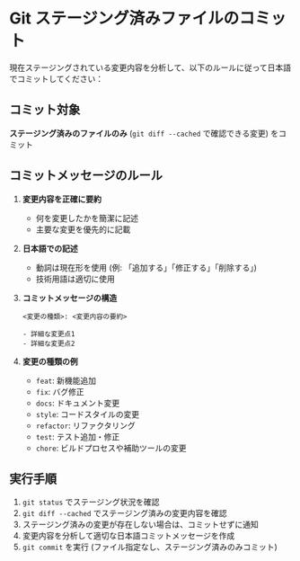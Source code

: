 # Git ステージング済みファイルのコミット

現在ステージングされている変更内容を分析して、以下のルールに従って日本語でコミットしてください：

## コミット対象

**ステージング済みのファイルのみ** (`git diff --cached` で確認できる変更) をコミット

## コミットメッセージのルール

1. **変更内容を正確に要約**
   - 何を変更したかを簡潔に記述
   - 主要な変更を優先的に記載

2. **日本語での記述**
   - 動詞は現在形を使用 (例: 「追加する」「修正する」「削除する」)
   - 技術用語は適切に使用

3. **コミットメッセージの構造**
   ```
   <変更の種類>: <変更内容の要約>

   - 詳細な変更点1
   - 詳細な変更点2
   ```

4. **変更の種類の例**
   - `feat`: 新機能追加
   - `fix`: バグ修正
   - `docs`: ドキュメント変更
   - `style`: コードスタイルの変更
   - `refactor`: リファクタリング
   - `test`: テスト追加・修正
   - `chore`: ビルドプロセスや補助ツールの変更

## 実行手順

1. `git status` でステージング状況を確認
2. `git diff --cached` でステージング済みの変更内容を確認
3. ステージング済みの変更が存在しない場合は、コミットせずに通知
4. 変更内容を分析して適切な日本語コミットメッセージを作成
5. `git commit` を実行 (ファイル指定なし、ステージング済みのみコミット)